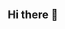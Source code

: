## Hi there 👋

<!--# 💫 About Me:
Estudiante de ingeniería informática. Aprendiz de todo, experto en nada!


## 🌐 Socials:
[![Instagram](https://img.shields.io/badge/Instagram-%23E4405F.svg?logo=Instagram&logoColor=white)](https://instagram.com/sinfoniadeodio) [![LinkedIn](https://img.shields.io/badge/LinkedIn-%230077B5.svg?logo=linkedin&logoColor=white)](https://linkedin.com/in/Abraham Tapia) [![email](https://img.shields.io/badge/Email-D14836?logo=gmail&logoColor=white)](mailto:escalonacode65@gmail.com) 

# 💻 Tech Stack:
![HTML5](https://img.shields.io/badge/html5-%23E34F26.svg?style=for-the-badge&logo=html5&logoColor=white) ![JavaScript](https://img.shields.io/badge/javascript-%23323330.svg?style=for-the-badge&logo=javascript&logoColor=%23F7DF1E) ![CSS3](https://img.shields.io/badge/css3-%231572B6.svg?style=for-the-badge&logo=css3&logoColor=white) ![MicrosoftSQLServer](https://img.shields.io/badge/Microsoft%20SQL%20Server-CC2927?style=for-the-badge&logo=microsoft%20sql%20server&logoColor=white)
# 📊 GitHub Stats:
![](https://github-readme-stats.vercel.app/api?username=Popicode&theme=tokyonight&hide_border=true&include_all_commits=true&count_private=false)<br/>
![](https://nirzak-streak-stats.vercel.app/?user=Popicode&theme=tokyonight&hide_border=true)<br/>
![](https://github-readme-stats.vercel.app/api/top-langs/?username=Popicode&theme=tokyonight&hide_border=true&include_all_commits=true&count_private=false&layout=compact)

## 🏆 GitHub Trophies
![](https://github-profile-trophy.vercel.app/?username=Popicode&theme=dracula&no-frame=true&no-bg=true&margin-w=4)

### 🔝 Top Contributed Repo
![](https://github-contributor-stats.vercel.app/api?username=Popicode&limit=5&theme=dark&combine_all_yearly_contributions=true)

---
[![](https://visitcount.itsvg.in/api?id=Popicode&icon=2&color=0)](https://visitcount.itsvg.in)

<!-- Proudly created with GPRM ( https://gprm.itsvg.in ) -->

